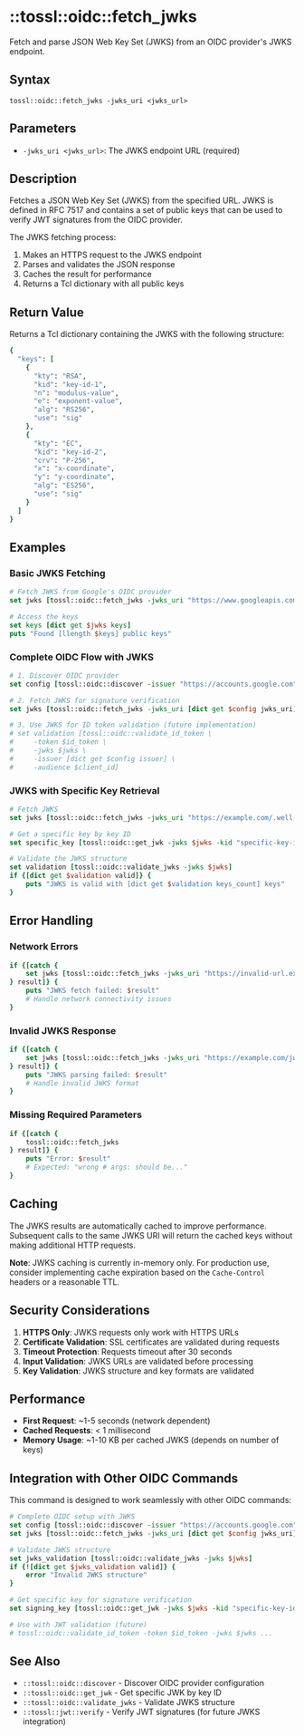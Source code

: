 # ::tossl::oidc::fetch_jwks

Fetch and parse JSON Web Key Set (JWKS) from an OIDC provider's JWKS endpoint.

## Syntax

    tossl::oidc::fetch_jwks -jwks_uri <jwks_url>

## Parameters

- `-jwks_uri <jwks_url>`: The JWKS endpoint URL (required)

## Description

Fetches a JSON Web Key Set (JWKS) from the specified URL. JWKS is defined in RFC 7517 and contains a set of public keys that can be used to verify JWT signatures from the OIDC provider.

The JWKS fetching process:
1. Makes an HTTPS request to the JWKS endpoint
2. Parses and validates the JSON response
3. Caches the result for performance
4. Returns a Tcl dictionary with all public keys

## Return Value

Returns a Tcl dictionary containing the JWKS with the following structure:

```tcl
{
  "keys": [
    {
      "kty": "RSA",
      "kid": "key-id-1",
      "n": "modulus-value",
      "e": "exponent-value",
      "alg": "RS256",
      "use": "sig"
    },
    {
      "kty": "EC",
      "kid": "key-id-2",
      "crv": "P-256",
      "x": "x-coordinate",
      "y": "y-coordinate",
      "alg": "ES256",
      "use": "sig"
    }
  ]
}
```

## Examples

### Basic JWKS Fetching

```tcl
# Fetch JWKS from Google's OIDC provider
set jwks [tossl::oidc::fetch_jwks -jwks_uri "https://www.googleapis.com/oauth2/v3/certs"]

# Access the keys
set keys [dict get $jwks keys]
puts "Found [llength $keys] public keys"
```

### Complete OIDC Flow with JWKS

```tcl
# 1. Discover OIDC provider
set config [tossl::oidc::discover -issuer "https://accounts.google.com"]

# 2. Fetch JWKS for signature verification
set jwks [tossl::oidc::fetch_jwks -jwks_uri [dict get $config jwks_uri]]

# 3. Use JWKS for ID token validation (future implementation)
# set validation [tossl::oidc::validate_id_token \
#     -token $id_token \
#     -jwks $jwks \
#     -issuer [dict get $config issuer] \
#     -audience $client_id]
```

### JWKS with Specific Key Retrieval

```tcl
# Fetch JWKS
set jwks [tossl::oidc::fetch_jwks -jwks_uri "https://example.com/.well-known/jwks.json"]

# Get a specific key by key ID
set specific_key [tossl::oidc::get_jwk -jwks $jwks -kid "specific-key-id"]

# Validate the JWKS structure
set validation [tossl::oidc::validate_jwks -jwks $jwks]
if {[dict get $validation valid]} {
    puts "JWKS is valid with [dict get $validation keys_count] keys"
}
```

## Error Handling

### Network Errors

```tcl
if {[catch {
    set jwks [tossl::oidc::fetch_jwks -jwks_uri "https://invalid-url.example.com/jwks"]
} result]} {
    puts "JWKS fetch failed: $result"
    # Handle network connectivity issues
}
```

### Invalid JWKS Response

```tcl
if {[catch {
    set jwks [tossl::oidc::fetch_jwks -jwks_uri "https://example.com/jwks"]
} result]} {
    puts "JWKS parsing failed: $result"
    # Handle invalid JWKS format
}
```

### Missing Required Parameters

```tcl
if {[catch {
    tossl::oidc::fetch_jwks
} result]} {
    puts "Error: $result"
    # Expected: "wrong # args: should be..."
}
```

## Caching

The JWKS results are automatically cached to improve performance. Subsequent calls to the same JWKS URI will return the cached keys without making additional HTTP requests.

**Note**: JWKS caching is currently in-memory only. For production use, consider implementing cache expiration based on the `Cache-Control` headers or a reasonable TTL.

## Security Considerations

1. **HTTPS Only**: JWKS requests only work with HTTPS URLs
2. **Certificate Validation**: SSL certificates are validated during requests
3. **Timeout Protection**: Requests timeout after 30 seconds
4. **Input Validation**: JWKS URLs are validated before processing
5. **Key Validation**: JWKS structure and key formats are validated

## Performance

- **First Request**: ~1-5 seconds (network dependent)
- **Cached Requests**: < 1 millisecond
- **Memory Usage**: ~1-10 KB per cached JWKS (depends on number of keys)

## Integration with Other OIDC Commands

This command is designed to work seamlessly with other OIDC commands:

```tcl
# Complete OIDC setup with JWKS
set config [tossl::oidc::discover -issuer "https://accounts.google.com"]
set jwks [tossl::oidc::fetch_jwks -jwks_uri [dict get $config jwks_uri]]

# Validate JWKS structure
set jwks_validation [tossl::oidc::validate_jwks -jwks $jwks]
if {![dict get $jwks_validation valid]} {
    error "Invalid JWKS structure"
}

# Get specific key for signature verification
set signing_key [tossl::oidc::get_jwk -jwks $jwks -kid "specific-key-id"]

# Use with JWT validation (future)
# tossl::oidc::validate_id_token -token $id_token -jwks $jwks ...
```

## See Also

- `::tossl::oidc::discover` - Discover OIDC provider configuration
- `::tossl::oidc::get_jwk` - Get specific JWK by key ID
- `::tossl::oidc::validate_jwks` - Validate JWKS structure
- `::tossl::jwt::verify` - Verify JWT signatures (for future JWKS integration) 